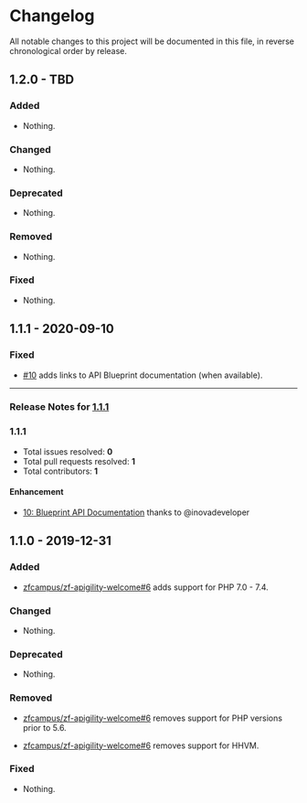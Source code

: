 # Changelog

All notable changes to this project will be documented in this file, in reverse chronological order by release.

## 1.2.0 - TBD

### Added

- Nothing.

### Changed

- Nothing.

### Deprecated

- Nothing.

### Removed

- Nothing.

### Fixed

- Nothing.

## 1.1.1 - 2020-09-10

### Fixed

- [#10](https://github.com/laminas-api-tools/api-tools-welcome/pull/10) adds links to API Blueprint documentation (when available).


-----

### Release Notes for [1.1.1](https://github.com/laminas-api-tools/api-tools-welcome/milestone/1)



### 1.1.1

- Total issues resolved: **0**
- Total pull requests resolved: **1**
- Total contributors: **1**

#### Enhancement

 - [10: Blueprint API Documentation](https://github.com/laminas-api-tools/api-tools-welcome/pull/10) thanks to @inovadeveloper

## 1.1.0 - 2019-12-31

### Added

- [zfcampus/zf-apigility-welcome#6](https://github.com/zfcampus/zf-apigility-welcome/pull/6) adds support for PHP 7.0 - 7.4.

### Changed

- Nothing.

### Deprecated

- Nothing.

### Removed

- [zfcampus/zf-apigility-welcome#6](https://github.com/zfcampus/zf-apigility-welcome/pull/6) removes support for PHP versions prior to 5.6.

- [zfcampus/zf-apigility-welcome#6](https://github.com/zfcampus/zf-apigility-welcome/pull/6) removes support for HHVM.

### Fixed

- Nothing.
